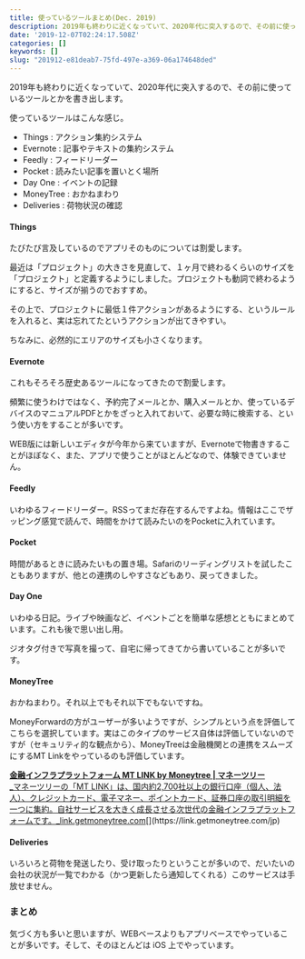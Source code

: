 ```yaml
---
title: 使っているツールまとめ(Dec. 2019)
description: 2019年も終わりに近くなっていて、2020年代に突入するので、その前に使っているツールとかを書き出します。
date: '2019-12-07T02:24:17.508Z'
categories: []
keywords: []
slug: "201912-e81deab7-75fd-497e-a369-06a174648ded"
---
```

2019年も終わりに近くなっていて、2020年代に突入するので、その前に使っているツールとかを書き出します。

使っているツールはこんな感じ。

*   Things : アクション集約システム
*   Evernote : 記事やテキストの集約システム
*   Feedly : フィードリーダー
*   Pocket : 読みたい記事を置いとく場所
*   Day One : イベントの記録
*   MoneyTree : おかねまわり
*   Deliveries : 荷物状況の確認

#### Things

たびたび言及しているのでアプリそのものについては割愛します。

最近は「プロジェクト」の大きさを見直して、１ヶ月で終わるくらいのサイズを「プロジェクト」と定義するようにしました。プロジェクトも動詞で終わるようにすると、サイズが揃うのでおすすめ。

その上で、プロジェクトに最低１件アクションがあるようにする、というルールを入れると、実は忘れてたというアクションが出てきやすい。

ちなみに、必然的にエリアのサイズも小さくなります。

#### Evernote

これもそろそろ歴史あるツールになってきたので割愛します。

頻繁に使うわけではなく、予約完了メールとか、購入メールとか、使っているデバイスのマニュアルPDFとかをざっと入れておいて、必要な時に検索する、という使い方をすることが多いです。

WEB版には新しいエディタが今年から来ていますが、Evernoteで物書きすることがほぼなく、また、アプリで使うことがほとんどなので、体験できていません。

#### Feedly

いわゆるフィードリーダー。RSSってまだ存在するんですよね。情報はここでザッピング感覚で読んで、時間をかけて読みたいのをPocketに入れています。

#### Pocket

時間があるときに読みたいもの置き場。Safariのリーディングリストを試したこともありますが、他との連携のしやすさなどもあり、戻ってきました。

#### Day One

いわゆる日記。ライブや映画など、イベントごとを簡単な感想とともにまとめています。これも後で思い出し用。

ジオタグ付きで写真を撮って、自宅に帰ってきてから書いていることが多いです。

#### MoneyTree

おかねまわり。それ以上でもそれ以下でもないですね。

MoneyForwardの方がユーザーが多いようですが、シンプルという点を評価してこちらを選択しています。実はこのタイプのサービス自体は評価していないのですが（セキュリティ的な観点から）、MoneyTreeは金融機関との連携をスムーズにするMT Linkをやっているのも評価しています。

[**金融インフラプラットフォーム MT LINK by Moneytree | マネーツリー**  
_マネーツリーの「MT LINK」は、国内約2,700社以上の銀行口座（個人、法人）、クレジットカード、電子マネー、ポイントカード、証券口座の取引明細を一つに集約。自社サービスを大きく成長させる次世代の金融インフラプラットフォームです。_link.getmoneytree.com](https://link.getmoneytree.com/jp "https://link.getmoneytree.com/jp")[](https://link.getmoneytree.com/jp)

#### Deliveries

いろいろと荷物を発送したり、受け取ったりということが多いので、だいたいの会社の状況が一覧でわかる（かつ更新したら通知してくれる）このサービスは手放せません。

### まとめ

気づく方も多いと思いますが、WEBベースよりもアプリベースでやっていることが多いです。そして、そのほとんどは iOS 上でやっています。